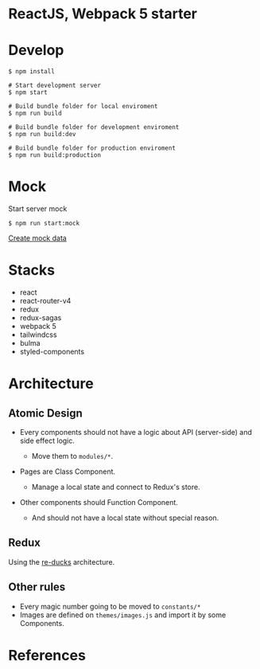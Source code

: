 # ReactJS, Webpack 5 starter

# Develop
```
$ npm install

# Start development server
$ npm start

# Build bundle folder for local enviroment
$ npm run build

# Build bundle folder for development enviroment
$ npm run build:dev

# Build bundle folder for production enviroment
$ npm run build:production
```

# Mock
Start server mock
```
$ npm run start:mock
```
[Create mock data](https://blog.hblab.vn/posts/Huong-dan-viet-mock-API-voi-connect-api-mocker-qua-vi-du)

# Stacks
- react
- react-router-v4
- redux
- redux-sagas
- webpack 5
- tailwindcss
- bulma
- styled-components

# Architecture
## Atomic Design
- Every components should not have a logic about API (server-side) and side effect logic.

  * Move them to `modules/*`.

- Pages are Class Component.

  * Manage a local state and connect to Redux's store.

- Other components should Function Component.

  * And should not have a local state without special reason.

## Redux
Using the [re-ducks](https://github.com/alexnm/re-ducks) architecture.

## Other rules
- Every magic number going to be moved to `constants/*`
- Images are defined on `themes/images.js` and import it by some Components.

# References